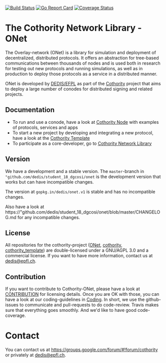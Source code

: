 [![Build Status](https://travis-ci.org/dedis/onet.svg?branch=master)](https://travis-ci.org/dedis/onet)
[![Go Report Card](https://goreportcard.com/badge/"github.com/dedis/student_18_dgcosi/onet)](https://goreportcard.com/report/"github.com/dedis/student_18_dgcosi/onet)
[![Coverage Status](https://coveralls.io/repos/github/dedis/onet/badge.svg)](https://coveralls.io/github/dedis/onet)

# The Cothority Network Library - ONet

The Overlay-network (ONet) is a library for simulation and deployment of
decentralized, distributed protocols. It offers an abstraction for tree-based
communications between thousands of nodes and is used both in research for 
testing out new protocols and running simulations, as well as in production to
deploy those protocols as a service in a distributed manner.

ONet is developed by [DEDIS/EFPL](http://dedis.epfl.ch) as part of the
[Cothority](https://github.com/dedis/cothority) project that aims to deploy
a large number of conodes for distributed signing and related projects.

## Documentation

- To run and use a conode, have a look at 
	[Cothority Node](https://github.com/dedis/cothority/wiki/Conode)
	with examples of protocols, services and apps
- To start a new project by developing and integrating a new protocol, have a look at
	the [Cothority Template](https://github.com/dedis/cothority_template/wiki)
- To participate as a core-developer, go to 
	[Cothority Network Library](https://"github.com/dedis/student_18_dgcosi/onet/wiki)
	
## Version

We have a development and a stable version. The `master`-branch in
`"github.com/dedis/student_18_dgcosi/onet` is the development version that works but can have
incompatible changes.

The version at `gopkg.in/dedis/onet.v1` is stable and has no incompatible
changes.

Also have a look at https://"github.com/dedis/student_18_dgcosi/onet/blob/master/CHANGELOG.md for
any incompatible changes.

## License

All repositories for the cothority-project 
([ONet](https://"github.com/dedis/student_18_dgcosi/onet),
[cothority](https://github.com/dedis/cothority), 
[cothority_template](https://github.com/dedis/cothority_template))
are double-licensed under a 
GNU/AGPL 3.0 and a commercial license. If you want to have more information, 
contact us at dedis@epfl.ch.

## Contribution

If you want to contribute to Cothority-ONet, please have a look at 
[CONTRIBUTION](https://"github.com/dedis/student_18_dgcosi/onet/blob/master/CONTRIBUTION) for
licensing details. Once you are OK with those, you can have a look at our
coding-guidelines in
[Coding](https://github.com/dedis/Coding). In short, we use the github-issues
to communicate and pull-requests to do code-review. Travis makes sure that
everything goes smoothly. And we'd like to have good code-coverage.

# Contact

You can contact us at https://groups.google.com/forum/#!forum/cothority or
privately at dedis@epfl.ch.
